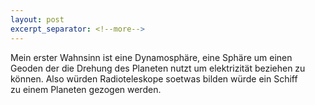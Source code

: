 ```yaml
---
layout: post
excerpt_separator: <!--more-->
---
```


Mein erster Wahnsinn ist eine Dynamosphäre, eine Sphäre um einen
Geoden der die Drehung des Planeten nutzt um elektrizität beziehen zu<br>
können. Also würden Radioteleskope soetwas bilden würde ein Schiff<br>
zu einem Planeten gezogen werden.
